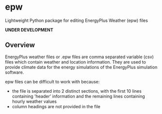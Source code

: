 # epw
Lightweight Python package for editing EnergyPlus Weather (epw) files

**UNDER DEVELOPMENT**

## Overview

EnergyPlus weather files or .epw files are comma separated variable (csv) files which contain weather and location information. They are used to provide climate data for the energy simulations of the EnergyPlus simulation software.

epw files can be difficult to work with because:
- the file is separated into 2 distinct sections, with the first 10 lines containing 'header' information and the remaining lines containing hourly weather values
- column headings are not provided in the file




